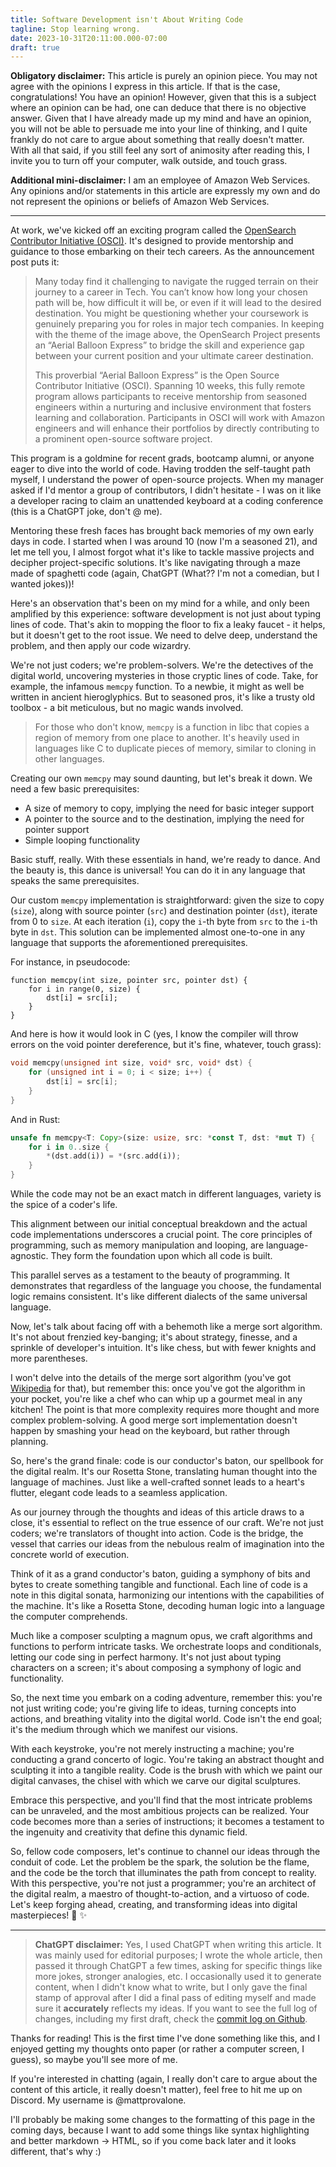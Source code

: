```yaml
---
title: Software Development isn't About Writing Code
tagline: Stop learning wrong.
date: 2023-10-31T20:11:00.000-07:00
draft: true
---
```


**Obligatory disclaimer:** This article is purely an opinion piece.
You may not agree with the opinions I express in this article.
If that is the case, congratulations!
You have an opinion!
However, given that this is a subject where an opinion can be had, one can deduce that there is no objective answer.
Given that I have already made up my mind and have an opinion, you will not be able to persuade me into your line of thinking, and I quite frankly do not care to argue about something that really doesn't matter.
With all that said, if you still feel any sort of animosity after reading this, I invite you to turn off your computer, walk outside, and touch grass.

**Additional mini-disclaimer:** I am an employee of Amazon Web Services.
Any opinions and/or statements in this article are expressly my own and do not represent the opinions or beliefs of Amazon Web Services.

---

At work, we've kicked off an exciting program called the [OpenSearch Contributor Initiative (OSCI)](https://opensearch.org/blog/Receive-mentorship-from-Amazon-engineers-and-accelerate-your-career-in-Tech/).
It's designed to provide mentorship and guidance to those embarking on their tech careers.
As the announcement post puts it:

> Many today find it challenging to navigate the rugged terrain on their journey to a career in Tech.
> You can’t know how long your chosen path will be, how difficult it will be, or even if it will lead to the desired destination.
> You might be questioning whether your coursework is genuinely preparing you for roles in major tech companies.
> In keeping with the theme of the image above, the OpenSearch Project presents an “Aerial Balloon Express” to bridge the skill and experience gap between your current position and your ultimate career destination.
>
> This proverbial “Aerial Balloon Express” is the Open Source Contributor Initiative (OSCI).
> Spanning 10 weeks, this fully remote program allows participants to receive mentorship from seasoned engineers within a nurturing and inclusive environment that fosters learning and collaboration.
> Participants in OSCI will work with Amazon engineers and will enhance their portfolios by directly contributing to a prominent open-source software project.

This program is a goldmine for recent grads, bootcamp alumni, or anyone eager to dive into the world of code.
Having trodden the self-taught path myself, I understand the power of open-source projects.
When my manager asked if I'd mentor a group of contributors, I didn't hesitate - I was on it like a developer racing to claim an unattended keyboard at a coding conference (this is a ChatGPT joke, don't @ me).

Mentoring these fresh faces has brought back memories of my own early days in code.
I started when I was around 10 (now I'm a seasoned 21), and let me tell you, I almost forgot what it's like to tackle massive projects and decipher project-specific solutions.
It's like navigating through a maze made of spaghetti code (again, ChatGPT (What?? I'm not a comedian, but I wanted jokes))!

Here's an observation that's been on my mind for a while, and only been amplified by this experience: software development is not just about typing lines of code.
That's akin to mopping the floor to fix a leaky faucet - it helps, but it doesn't get to the root issue.
We need to delve deep, understand the problem, and then apply our code wizardry.

We're not just coders; we're problem-solvers.
We're the detectives of the digital world, uncovering mysteries in those cryptic lines of code.
Take, for example, the infamous `memcpy` function.
To a newbie, it might as well be written in ancient hieroglyphics.
But to seasoned pros, it's like a trusty old toolbox - a bit meticulous, but no magic wands involved.

> For those who don't know, `memcpy` is a function in libc that copies a region of memory from one place to another.
> It's heavily used in languages like C to duplicate pieces of memory, similar to cloning in other languages.

Creating our own `memcpy` may sound daunting, but let's break it down.
We need a few basic prerequisites:

- A size of memory to copy, implying the need for basic integer support
- A pointer to the source and to the destination, implying the need for pointer support
- Simple looping functionality

Basic stuff, really.
With these essentials in hand, we're ready to dance.
And the beauty is, this dance is universal!
You can do it in any language that speaks the same prerequisites.

Our custom `memcpy` implementation is straightforward: given the size to copy (`size`), along with source pointer (`src`) and destination pointer (`dst`), iterate from 0 to `size`.
At each iteration (`i`), copy the `i`-th byte from `src` to the `i`-th byte in `dst`.
This solution can be implemented almost one-to-one in any language that supports the aforementioned prerequisites.

For instance, in pseudocode:

```text
function memcpy(int size, pointer src, pointer dst) {
    for i in range(0, size) {
        dst[i] = src[i];
    }
}
```

And here is how it would look in C (yes, I know the compiler will throw errors on the void pointer dereference, but it's fine, whatever, touch grass):

```c
void memcpy(unsigned int size, void* src, void* dst) {
    for (unsigned int i = 0; i < size; i++) {
        dst[i] = src[i];
    }
}
```

And in Rust:

```rust
unsafe fn memcpy<T: Copy>(size: usize, src: *const T, dst: *mut T) {
    for i in 0..size {
        *(dst.add(i)) = *(src.add(i));
    }
}
```

While the code may not be an exact match in different languages, variety is the spice of a coder's life.

This alignment between our initial conceptual breakdown and the actual code implementations underscores a crucial point.
The core principles of programming, such as memory manipulation and looping, are language-agnostic.
They form the foundation upon which all code is built.

This parallel serves as a testament to the beauty of programming.
It demonstrates that regardless of the language you choose, the fundamental logic remains consistent.
It's like different dialects of the same universal language.

Now, let's talk about facing off with a behemoth like a merge sort algorithm.
It's not about frenzied key-banging; it's about strategy, finesse, and a sprinkle of developer's intuition.
It's like chess, but with fewer knights and more parentheses.

I won't delve into the details of the merge sort algorithm (you've got [Wikipedia](https://en.wikipedia.org/wiki/Merge_sort) for that), but remember this: once you've got the algorithm in your pocket, you're like a chef who can whip up a gourmet meal in any kitchen!
The point is that more complexity requires more thought and more complex problem-solving.
A good merge sort implementation doesn't happen by smashing your head on the keyboard, but rather through planning.

So, here's the grand finale: code is our conductor's baton, our spellbook for the digital realm.
It's our Rosetta Stone, translating human thought into the language of machines.
Just like a well-crafted sonnet leads to a heart's flutter, elegant code leads to a seamless application.

As our journey through the thoughts and ideas of this article draws to a close, it's essential to reflect on the true essence of our craft.
We're not just coders; we're translators of thought into action.
Code is the bridge, the vessel that carries our ideas from the nebulous realm of imagination into the concrete world of execution.

Think of it as a grand conductor's baton, guiding a symphony of bits and bytes to create something tangible and functional.
Each line of code is a note in this digital sonata, harmonizing our intentions with the capabilities of the machine.
It's like a Rosetta Stone, decoding human logic into a language the computer comprehends.

Much like a composer sculpting a magnum opus, we craft algorithms and functions to perform intricate tasks.
We orchestrate loops and conditionals, letting our code sing in perfect harmony.
It's not just about typing characters on a screen; it's about composing a symphony of logic and functionality.

So, the next time you embark on a coding adventure, remember this: you're not just writing code; you're giving life to ideas, turning concepts into actions, and breathing vitality into the digital world.
Code isn't the end goal; it's the medium through which we manifest our visions.

With each keystroke, you're not merely instructing a machine; you're conducting a grand concerto of logic.
You're taking an abstract thought and sculpting it into a tangible reality.
Code is the brush with which we paint our digital canvases, the chisel with which we carve our digital sculptures.

Embrace this perspective, and you'll find that the most intricate problems can be unraveled, and the most ambitious projects can be realized.
Your code becomes more than a series of instructions; it becomes a testament to the ingenuity and creativity that define this dynamic field.

So, fellow code composers, let's continue to channel our ideas through the conduit of code.
Let the problem be the spark, the solution be the flame, and the code be the torch that illuminates the path from concept to reality.
With this perspective, you're not just a programmer; you're an architect of the digital realm, a maestro of thought-to-action, and a virtuoso of code.
Let's keep forging ahead, creating, and transforming ideas into digital masterpieces! :rocket: :sparkles:

---

> **ChatGPT disclaimer:** Yes, I used ChatGPT when writing this article.
> It was mainly used for editorial purposes; I wrote the whole article, then passed it through ChatGPT a few times, asking for specific things like more jokes, stronger analogies, etc.
> I occasionally used it to generate content, when I didn't know what to write, but I only gave the final stamp of approval after I did a final pass of editing myself and made sure it **accurately** reflects my ideas.
> If you want to see the full log of changes, including my first draft, check the [commit log on Github](https://github.com/BSFishy/portfolio/commits/main/posts/software-development-isnt-about-writing-code.md).

Thanks for reading!
This is the first time I've done something like this, and I enjoyed getting my thoughts onto paper (or rather a computer screen, I guess), so maybe you'll see more of me.

If you're interested in chatting (again, I really don't care to argue about the content of this article, it really doesn't matter), feel free to hit me up on Discord.
My username is @mattprovalone.

I'll probably be making some changes to the formatting of this page in the coming days, because I want to add some things like syntax highlighting and better markdown -> HTML, so if you come back later and it looks different, that's why :)
